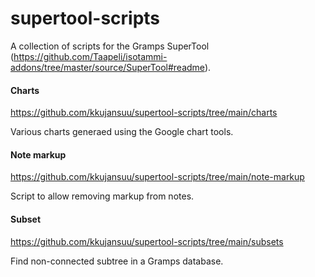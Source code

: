 # supertool-scripts

A collection of scripts for the Gramps SuperTool (https://github.com/Taapeli/isotammi-addons/tree/master/source/SuperTool#readme).

#### Charts

https://github.com/kkujansuu/supertool-scripts/tree/main/charts

Various charts generaed using the Google chart tools.


#### Note markup

https://github.com/kkujansuu/supertool-scripts/tree/main/note-markup

Script to allow removing markup from notes.

#### Subset

https://github.com/kkujansuu/supertool-scripts/tree/main/subsets

Find non-connected subtree in a Gramps database.

